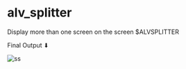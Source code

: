 # alv_splitter
Display more than one screen on the screen $ALVSPLITTER


Final Output ⬇

![ss](https://user-images.githubusercontent.com/42116059/222893594-c79c1320-5b06-4c96-8465-cc453cf21274.jpg)
